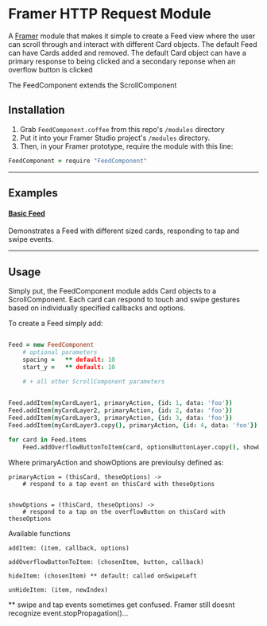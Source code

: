 # Framer HTTP Request Module

A [Framer](http://framerjs.com) module that makes it simple to create a Feed view where the user can scroll through and interact with different Card objects. 
The default Feed can have Cards added and removed.
The default Card object can have a primary response to being clicked and a secondary reponse when an overflow button is clicked 

The FeedComponent extends the ScrollComponent

## Installation

1. Grab `FeedComponent.coffee` from this repo's `/modules` directory
2. Put it into your Framer Studio project's  `/modules` directory. 
3. Then, in your Framer prototype, require the module with this line:

```coffeescript
FeedComponent = require "FeedComponent"
```
---

## Examples

#### [Basic Feed](https://framer.cloud/SjdUT)

Demonstrates a Feed with different sized cards, responding to tap and swipe events. 

---

## Usage

Simply put, the FeedComponent module adds Card objects to a ScrollComponent. Each card can respond to touch and swipe gestures based on individually specified callbacks and options. 


To create a Feed simply add:

```coffeescript

Feed = new FeedComponent
	# optional parameters
	spacing = 	** default: 10
	start_y =  	** default: 10
	
	# + all other ScrollComponent parameters


Feed.addItem(myCardLayer1, primaryAction, {id: 1, data: 'foo'})
Feed.addItem(myCardLayer2, primaryAction, {id: 2, data: 'foo'})
Feed.addItem(myCardLayer3, primaryAction, {id: 3, data: 'foo'})
Feed.addItem(myCardLayer3.copy(), primaryAction, {id: 4, data: 'foo'})

for card in Feed.items	
	Feed.addOverflowButtonToItem(card, optionsButtonLayer.copy(), showOptions)

```

Where primaryAction and showOptions are previoulsy defined as: 
```
primaryAction = (thisCard, theseOptions) ->
	# respond to a tap event on thisCard with theseOptions


showOptions = (thisCard, theseOptions) ->
	# respond to a tap on the overflowButton on thisCard with theseOptions

```

Available functions

```
addItem: (item, callback, options)

addOverflowButtonToItem: (chosenItem, button, callback)

hideItem: (chosenItem) ** default: called onSwipeLeft

unHideItem: (item, newIndex)
```


** swipe and tap events sometimes get confused. Framer still doesnt recognize event.stopPropagation()...



